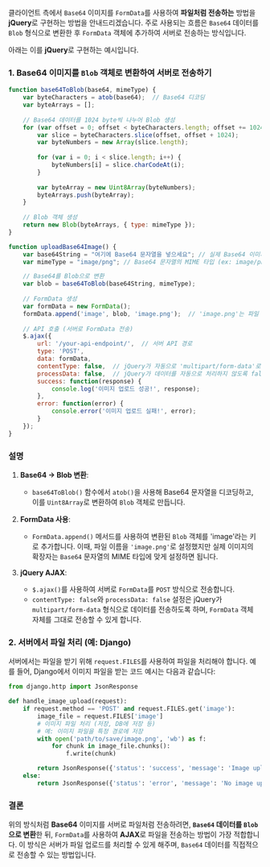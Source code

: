 클라이언트 측에서 `Base64` 이미지를 `FormData`를 사용하여 **파일처럼 전송하는** 방법을 **jQuery**로 구현하는 방법을 안내드리겠습니다. 주로 사용되는 흐름은 `Base64` 데이터를 `Blob` 형식으로 변환한 후 `FormData` 객체에 추가하여 서버로 전송하는 방식입니다.

아래는 이를 **jQuery**로 구현하는 예시입니다.

### 1. Base64 이미지를 `Blob` 객체로 변환하여 서버로 전송하기

```javascript
function base64ToBlob(base64, mimeType) {
    var byteCharacters = atob(base64);  // Base64 디코딩
    var byteArrays = [];
  
    // Base64 데이터를 1024 byte씩 나누어 Blob 생성
    for (var offset = 0; offset < byteCharacters.length; offset += 1024) {
        var slice = byteCharacters.slice(offset, offset + 1024);
        var byteNumbers = new Array(slice.length);
        
        for (var i = 0; i < slice.length; i++) {
            byteNumbers[i] = slice.charCodeAt(i);
        }
        
        var byteArray = new Uint8Array(byteNumbers);
        byteArrays.push(byteArray);
    }
  
    // Blob 객체 생성
    return new Blob(byteArrays, { type: mimeType });
}

function uploadBase64Image() {
    var base64String = "여기에 Base64 문자열을 넣으세요"; // 실제 Base64 이미지 문자열
    var mimeType = "image/png"; // Base64 문자열의 MIME 타입 (ex: image/png, image/jpeg)

    // Base64를 Blob으로 변환
    var blob = base64ToBlob(base64String, mimeType);
    
    // FormData 생성
    var formData = new FormData();
    formData.append('image', blob, 'image.png');  // 'image.png'는 파일 이름 (여기서는 확장자를 PNG로 설정)
    
    // API 호출 (서버로 FormData 전송)
    $.ajax({
        url: '/your-api-endpoint/',  // 서버 API 경로
        type: 'POST',
        data: formData,
        contentType: false,  // jQuery가 자동으로 'multipart/form-data'로 설정하도록 false로 지정
        processData: false,  // jQuery가 데이터를 자동으로 처리하지 않도록 false로 설정
        success: function(response) {
            console.log('이미지 업로드 성공!', response);
        },
        error: function(error) {
            console.error('이미지 업로드 실패!', error);
        }
    });
}
```

### 설명
1. **Base64 -> Blob 변환**: 
   - `base64ToBlob()` 함수에서 `atob()`을 사용해 Base64 문자열을 디코딩하고, 이를 `Uint8Array`로 변환하여 `Blob` 객체로 만듭니다.
   
2. **FormData 사용**: 
   - `FormData.append()` 메서드를 사용하여 변환된 `Blob` 객체를 'image'라는 키로 추가합니다. 이때, 파일 이름을 `'image.png'`로 설정했지만 실제 이미지의 확장자는 `Base64` 문자열의 MIME 타입에 맞게 설정하면 됩니다.
   
3. **jQuery AJAX**: 
   - `$.ajax()`를 사용하여 서버로 `FormData`를 `POST` 방식으로 전송합니다.
   - `contentType: false`와 `processData: false` 설정은 jQuery가 `multipart/form-data` 형식으로 데이터를 전송하도록 하며, `FormData` 객체 자체를 그대로 전송할 수 있게 합니다.

### 2. 서버에서 파일 처리 (예: Django)
서버에서는 파일을 받기 위해 `request.FILES`를 사용하여 파일을 처리해야 합니다. 예를 들어, Django에서 이미지 파일을 받는 코드 예시는 다음과 같습니다:

```python
from django.http import JsonResponse

def handle_image_upload(request):
    if request.method == 'POST' and request.FILES.get('image'):
        image_file = request.FILES['image']
        # 이미지 파일 처리 (저장, DB에 저장 등)
        # 예: 이미지 파일을 특정 경로에 저장
        with open('path/to/save/image.png', 'wb') as f:
            for chunk in image_file.chunks():
                f.write(chunk)

        return JsonResponse({'status': 'success', 'message': 'Image uploaded successfully.'})
    else:
        return JsonResponse({'status': 'error', 'message': 'No image uploaded.'})
```

### 결론
위의 방식처럼 **Base64** 이미지를 서버로 파일처럼 전송하려면, **`Base64` 데이터를 `Blob`으로 변환**한 뒤, `FormData`를 사용하여 **AJAX**로 파일을 전송하는 방법이 가장 적합합니다. 이 방식은 서버가 파일 업로드를 처리할 수 있게 해주며, `Base64` 데이터를 직접적으로 전송할 수 있는 방법입니다.